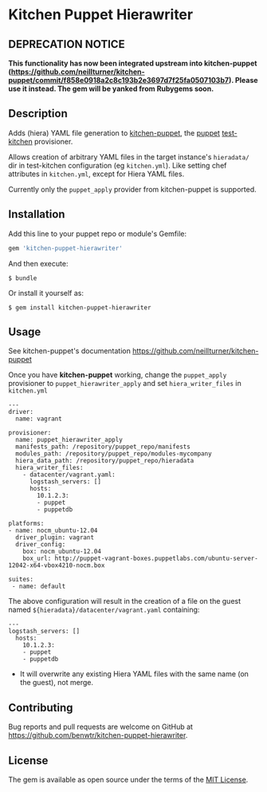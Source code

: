 # Kitchen Puppet Hierawriter

## DEPRECATION NOTICE

**This functionality has now been integrated upstream into kitchen-puppet
(https://github.com/neillturner/kitchen-puppet/commit/f858e0918a2c8c193b2e3697d7f25fa0507103b7).
Please use it instead. The gem will be yanked from Rubygems soon.**


## Description

Adds (hiera) YAML file generation
to [kitchen-puppet](https://github.com/neillturner/kitchen-puppet),
the [puppet](https://puppetlabs.com) [test-kitchen](https://kitchen.ci)
provisioner.

Allows creation of arbitrary YAML files in the target instance's `hieradata/`
dir in test-kitchen configuration (eg `kitchen.yml`). Like setting chef
attributes in `kitchen.yml`, except for Hiera YAML files.

Currently only the `puppet_apply` provider from kitchen-puppet is supported.


## Installation

Add this line to your puppet repo or module's Gemfile:

```ruby
gem 'kitchen-puppet-hierawriter'
```

And then execute:

    $ bundle

Or install it yourself as:

    $ gem install kitchen-puppet-hierawriter


## Usage

See kitchen-puppet's documentation https://github.com/neillturner/kitchen-puppet

Once you have **kitchen-puppet** working, change the `puppet_apply` provisioner
to `puppet_hierawriter_apply` and set `hiera_writer_files` in `kitchen.yml`

```
---
driver:
  name: vagrant

provisioner:
  name: puppet_hierawriter_apply
  manifests_path: /repository/puppet_repo/manifests
  modules_path: /repository/puppet_repo/modules-mycompany
  hiera_data_path: /repository/puppet_repo/hieradata
  hiera_writer_files:
    - datacenter/vagrant.yaml:
      logstash_servers: []
      hosts:
        10.1.2.3:
        - puppet
        - puppetdb

platforms:
- name: nocm_ubuntu-12.04
  driver_plugin: vagrant
  driver_config:
    box: nocm_ubuntu-12.04
    box_url: http://puppet-vagrant-boxes.puppetlabs.com/ubuntu-server-12042-x64-vbox4210-nocm.box

suites:
 - name: default
```

The above configuration will result in the creation of a file on the guest named
`${hieradata}/datacenter/vagrant.yaml` containing:

```
---
logstash_servers: []
  hosts:
    10.1.2.3:
    - puppet
    - puppetdb
```

- It will overwrite any existing Hiera YAML files with the same name (on the
  guest), not merge.


## Contributing

Bug reports and pull requests are welcome on GitHub at
https://github.com/benwtr/kitchen-puppet-hierawriter.


## License

The gem is available as open source under the terms of
the [MIT License](http://opensource.org/licenses/MIT).


